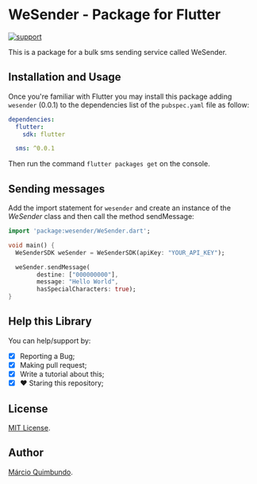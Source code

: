 # WeSender - Package for Flutter
[![support](https://img.shields.io/badge/platform-flutter%7Cdart%20vm-ff69b4.svg?style=flat-square)](https://github.com/Digital-Factory-Angola/wesender-sdk-flutter)

This is a package for a bulk sms sending service called WeSender.

## Installation and Usage

Once you're familiar with Flutter you may install this package adding `wesender` (0.0.1) to the dependencies list
of the `pubspec.yaml` file as follow:

```yaml
dependencies:
  flutter:
    sdk: flutter

  sms: ^0.0.1
```

Then run the command `flutter packages get` on the console.

## Sending messages

Add the import statement for `wesender` and create an instance of the *WeSender* class and then call the method sendMessage:

```dart
import 'package:wesender/WeSender.dart';

void main() {
  WeSenderSDK weSender = WeSenderSDK(apiKey: "YOUR_API_KEY");

  weSender.sendMessage(
        destine: ["000000000"],
        message: "Hello World",
        hasSpecialCharacters: true);
}

```

## Help this Library

You can help/support by:

- [X] Reporting a Bug;
- [X] Making pull request;
- [X] Write a tutorial about this;
- [X] :heart: Staring this repository;

## License
[MIT License](https://opensource.org/licenses/MIT).

## Author

[Márcio Quimbundo](https://github.com/marcioquimbundo).